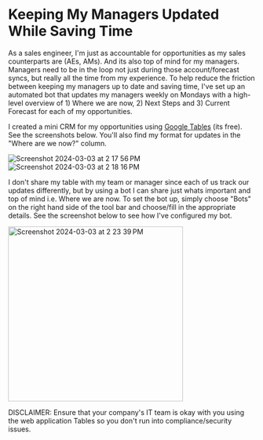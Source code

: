 # Keeping My Managers Updated While Saving Time
As a sales engineer, I'm just as accountable for opportunities as my sales counterparts are (AEs, AMs). And its also top of mind for my managers. Managers need to be in the loop not just during those account/forecast syncs, but really all the time from my experience. To help reduce the friction between keeping my managers up to date and saving time, I've set up an automated bot that updates my managers weekly on Mondays with a high-level overview of 1) Where we are now, 2) Next Steps and 3) Current Forecast for each of my opportunities.

I created a mini CRM for my opportunities using [Google Tables](https://tables.area120.google.com/) (its free). See the screenshots below. You'll also find my format for updates in the "Where are we now?" column.

![Screenshot 2024-03-03 at 2 17 56 PM](https://github.com/hasarahman/notes/assets/155875846/66ff7f27-c309-404a-b466-6282589a201f)
![Screenshot 2024-03-03 at 2 18 16 PM](https://github.com/hasarahman/notes/assets/155875846/fa9801bc-e10f-4ab3-9101-c3949b42515a)

I don't share my table with my team or manager since each of us track our updates differently, but by using a bot I can share just whats important and top of mind i.e. Where we are now. To set the bot up, simply choose "Bots" on the right hand side of the tool bar and choose/fill in the appropriate details. See the screenshot below to see how I've configured my bot.

<img width="356" alt="Screenshot 2024-03-03 at 2 23 39 PM" src="https://github.com/hasarahman/notes/assets/155875846/fc6cc076-28fa-4652-82a0-1f85b88b8872">



DISCLAIMER: Ensure that your company's IT team is okay with you using the web application Tables so you don't run into compliance/security issues.
